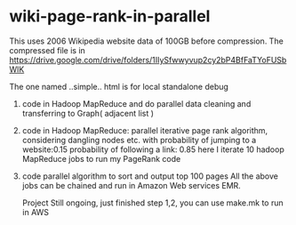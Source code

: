 # wiki-page-rank-in-parallel
This uses  2006 Wikipedia website data of 100GB before compression. The compressed file is in https://drive.google.com/drive/folders/1IIySfwwyvup2cy2bP4BfFaTYoFUSbWlK

The one named ..simple.. html is for local standalone debug

1. code in Hadoop MapReduce and do parallel data cleaning and transferring to Graph( adjacent list )
2. code  in Hadoop MapReduce: parallel iterative page rank algorithm, considering dangling nodes etc.
with probability of jumping to a website:0.15 probability of following a link: 0.85
here I iterate 10 hadoop MapReduce jobs to run my PageRank code
3. code parallel algorithm to sort and output top 100 pages
All the above jobs can be chained and run in Amazon Web services EMR.
   
   
   Project Still ongoing, just finished step 1,2, you can use make.mk to run in AWS
   
   
